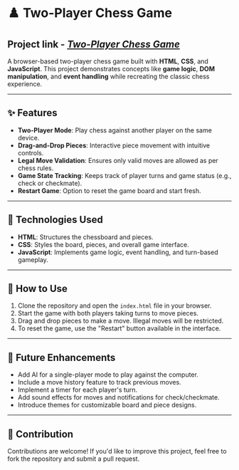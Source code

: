 # ♟️ Two-Player Chess Game

## Project link - [*Two-Player Chess Game*]()

A browser-based two-player chess game built with **HTML**, **CSS**, and **JavaScript**. This project demonstrates concepts like **game logic**, **DOM manipulation**, and **event handling** while recreating the classic chess experience.

---

## ✨ Features

- **Two-Player Mode**: Play chess against another player on the same device.
- **Drag-and-Drop Pieces**: Interactive piece movement with intuitive controls.  
- **Legal Move Validation**: Ensures only valid moves are allowed as per chess rules.
- **Game State Tracking**: Keeps track of player turns and game status (e.g., check or checkmate).
- **Restart Game**: Option to reset the game board and start fresh.  

---

## 🔧 Technologies Used

- **HTML**: Structures the chessboard and pieces.
- **CSS**: Styles the board, pieces, and overall game interface.
- **JavaScript**: Implements game logic, event handling, and turn-based gameplay.

---

## 🚀 How to Use

1. Clone the repository and open the `index.html` file in your browser.  
2. Start the game with both players taking turns to move pieces.  
3. Drag and drop pieces to make a move. Illegal moves will be restricted.  
4. To reset the game, use the "Restart" button available in the interface.  

---

## 🚦 Future Enhancements

- Add AI for a single-player mode to play against the computer.  
- Include a move history feature to track previous moves.  
- Implement a timer for each player's turn.  
- Add sound effects for moves and notifications for check/checkmate.  
- Introduce themes for customizable board and piece designs.

---

## 🤝 Contribution

Contributions are welcome! If you'd like to improve this project, feel free to fork the repository and submit a pull request.
